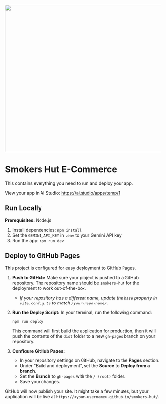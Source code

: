 <div align="center">
<img width="1200" height="475" alt="GHBanner" src="https://github.com/user-attachments/assets/0aa67016-6eaf-458a-adb2-6e31a0763ed6" />
</div>

# Smokers Hut E-Commerce

This contains everything you need to run and deploy your app.

View your app in AI Studio: https://ai.studio/apps/temp/1

## Run Locally

**Prerequisites:**  Node.js

1. Install dependencies:
   `npm install`
2. Set the `GEMINI_API_KEY` in `.env` to your Gemini API key
3. Run the app:
   `npm run dev`

## Deploy to GitHub Pages

This project is configured for easy deployment to GitHub Pages.

1.  **Push to GitHub:** Make sure your project is pushed to a GitHub repository. The repository name should be `smokers-hut` for the deployment to work out-of-the-box.
    *   *If your repository has a different name, update the `base` property in `vite.config.ts` to match `/your-repo-name/`.*

2.  **Run the Deploy Script:** In your terminal, run the following command:
    ```bash
    npm run deploy
    ```
    This command will first build the application for production, then it will push the contents of the `dist` folder to a new `gh-pages` branch on your repository.

3.  **Configure GitHub Pages:**
    *   In your repository settings on GitHub, navigate to the **Pages** section.
    *   Under "Build and deployment", set the **Source** to **Deploy from a branch**.
    *   Set the **Branch** to `gh-pages` with the `/ (root)` folder.
    *   Save your changes.

GitHub will now publish your site. It might take a few minutes, but your application will be live at `https://<your-username>.github.io/smokers-hut/`.
